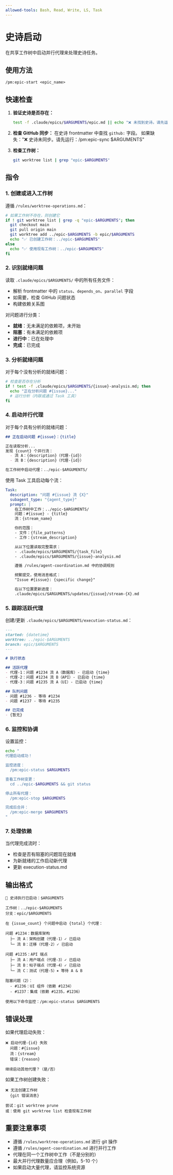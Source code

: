 ```yaml
---
allowed-tools: Bash, Read, Write, LS, Task
---
```


# 史诗启动

在共享工作树中启动并行代理来处理史诗任务。

## 使用方法
```
/pm:epic-start <epic_name>
```

## 快速检查

1. **验证史诗是否存在：**
   ```bash
   test -f .claude/epics/$ARGUMENTS/epic.md || echo "❌ 未找到史诗。请先运行：/pm:prd-parse $ARGUMENTS"
   ```

2. **检查 GitHub 同步：**
   在史诗 frontmatter 中查找 `github:` 字段。
   如果缺失："❌ 史诗未同步。请先运行：/pm:epic-sync $ARGUMENTS"

3. **检查工作树：**
   ```bash
   git worktree list | grep "epic-$ARGUMENTS"
   ```

## 指令

### 1. 创建或进入工作树

遵循 `/rules/worktree-operations.md`：

```bash
# 如果工作树不存在，则创建它
if ! git worktree list | grep -q "epic-$ARGUMENTS"; then
  git checkout main
  git pull origin main
  git worktree add ../epic-$ARGUMENTS -b epic/$ARGUMENTS
  echo "✅ 已创建工作树：../epic-$ARGUMENTS"
else
  echo "✅ 使用现有工作树：../epic-$ARGUMENTS"
fi
```

### 2. 识别就绪问题

读取 `.claude/epics/$ARGUMENTS/` 中的所有任务文件：
- 解析 frontmatter 中的 `status`、`depends_on`、`parallel` 字段
- 如需要，检查 GitHub 问题状态
- 构建依赖关系图

对问题进行分类：
- **就绪**：无未满足的依赖项，未开始
- **阻塞**：有未满足的依赖项
- **进行中**：已在处理中
- **完成**：已完成

### 3. 分析就绪问题

对于每个没有分析的就绪问题：
```bash
# 检查是否存在分析
if ! test -f .claude/epics/$ARGUMENTS/{issue}-analysis.md; then
  echo "正在分析问题 #{issue}..."
  # 运行分析（内联或通过 Task 工具）
fi
```

### 4. 启动并行代理

对于每个具有分析的就绪问题：

```markdown
## 正在启动问题 #{issue}：{title}

正在读取分析...
发现 {count} 个并行流：
  - 流 A：{description}（代理-{id}）
  - 流 B：{description}（代理-{id}）

在工作树中启动代理：../epic-$ARGUMENTS/
```

使用 Task 工具启动每个流：
```yaml
Task:
  description: "问题 #{issue} 流 {X}"
  subagent_type: "{agent_type}"
  prompt: |
    在工作树中工作：../epic-$ARGUMENTS/
    问题：#{issue} - {title}
    流：{stream_name}

    你的范围：
    - 文件：{file_patterns}
    - 工作：{stream_description}

    从以下位置读取完整需求：
    - .claude/epics/$ARGUMENTS/{task_file}
    - .claude/epics/$ARGUMENTS/{issue}-analysis.md

    遵循 /rules/agent-coordination.md 中的协调规则

    频繁提交，使用消息格式：
    "Issue #{issue}: {specific change}"

    在以下位置更新进度：
    .claude/epics/$ARGUMENTS/updates/{issue}/stream-{X}.md
```

### 5. 跟踪活跃代理

创建/更新 `.claude/epics/$ARGUMENTS/execution-status.md`：

```markdown
---
started: {datetime}
worktree: ../epic-$ARGUMENTS
branch: epic/$ARGUMENTS
---

# 执行状态

## 活跃代理
- 代理-1：问题 #1234 流 A（数据库）- 已启动 {time}
- 代理-2：问题 #1234 流 B（API）- 已启动 {time}
- 代理-3：问题 #1235 流 A（UI）- 已启动 {time}

## 队列问题
- 问题 #1236 - 等待 #1234
- 问题 #1237 - 等待 #1235

## 已完成
- {暂无}
```

### 6. 监控和协调

设置监控：
```bash
echo "
代理启动成功！

监控进度：
  /pm:epic-status $ARGUMENTS

查看工作树变更：
  cd ../epic-$ARGUMENTS && git status

停止所有代理：
  /pm:epic-stop $ARGUMENTS

完成后合并：
  /pm:epic-merge $ARGUMENTS
"
```

### 7. 处理依赖

当代理完成流时：
- 检查是否有阻塞的问题现在就绪
- 为新就绪的工作启动新代理
- 更新 execution-status.md

## 输出格式

```
🚀 史诗执行已启动：$ARGUMENTS

工作树：../epic-$ARGUMENTS
分支：epic/$ARGUMENTS

在 {issue_count} 个问题中启动 {total} 个代理：

问题 #1234：数据库架构
  ├─ 流 A：架构创建（代理-1）✓ 已启动
  └─ 流 B：迁移（代理-2）✓ 已启动

问题 #1235：API 端点
  ├─ 流 A：用户端点（代理-3）✓ 已启动
  ├─ 流 B：帖子端点（代理-4）✓ 已启动
  └─ 流 C：测试（代理-5）⏸ 等待 A & B

阻塞问题（2）：
  - #1236：UI 组件（依赖 #1234）
  - #1237：集成（依赖 #1235，#1236）

使用以下命令监控：/pm:epic-status $ARGUMENTS
```

## 错误处理

如果代理启动失败：
```
❌ 启动代理-{id} 失败
  问题：#{issue}
  流：{stream}
  错误：{reason}

继续启动其他代理？（是/否）
```

如果工作树创建失败：
```
❌ 无法创建工作树
  {git 错误消息}

尝试：git worktree prune
或：使用 git worktree list 检查现有工作树
```

## 重要注意事项

- 遵循 `/rules/worktree-operations.md` 进行 git 操作
- 遵循 `/rules/agent-coordination.md` 进行并行工作
- 代理在同一个工作树中工作（不是分别的）
- 最大并行代理数量应合理（例如，5-10 个）
- 如果启动大量代理，请监控系统资源
